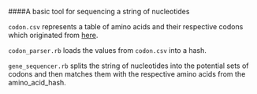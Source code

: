 ####A basic tool for sequencing a string of nucleotides

`codon.csv` represents a table of amino acids and their respective codons which originated from [here](http://www.cbs.dtu.dk/courses/27619/codon.html).

`codon_parser.rb` loads the values from `codon.csv` into a hash.

`gene_sequencer.rb` splits the string of nucleotides into the potential sets of codons and then matches them with the respective amino acids from the amino_acid_hash.

